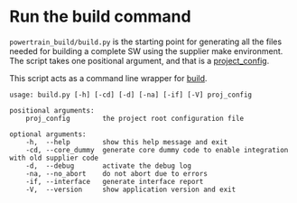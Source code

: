 # Run the build command

`powertrain_build/build.py` is the starting point for generating all the files needed for building a complete SW using the supplier make environment. The script takes one positional argument, and that is a [project_config](project_config.md).

This script acts as a command line wrapper for [build](../../powertrain_build/build.py).

```none
usage: build.py [-h] [-cd] [-d] [-na] [-if] [-V] proj_config

positional arguments:
    proj_config        the project root configuration file

optional arguments:
    -h,  --help        show this help message and exit
    -cd, --core_dummy  generate core dummy code to enable integration with old supplier code
    -d,  --debug       activate the debug log
    -na, --no_abort    do not abort due to errors
    -if, --interface   generate interface report
    -V,  --version     show application version and exit
```
